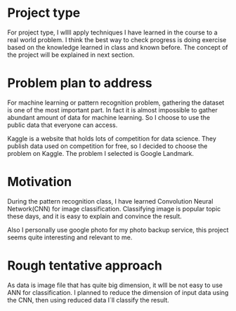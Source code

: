 # Project type

For project type, I wllll apply techniques I have learned in the course to a real world problem. I think the best way to check progress is doing exercise based on the knowledge learned in class and known before. The concept of the project will be explained in next section.

# Problem plan to address

For machine learning or pattern recognition problem, gathering the dataset is one of the most important part. In fact it is almost impossible to gather abundant amount of data for machine learning. So I choose to use the public data that everyone can access.

Kaggle is a website that holds lots of competition for data science. They  publish data used on competition for free, so I decided to choose the problem on Kaggle. The problem I selected is Google Landmark.

# Motivation

During the pattern recognition class, I have learned Convolution Neural Network(CNN) for image classification. Classifying image is popular topic these days, and it is easy to explain and convince the result.

Also I personally use google photo for my photo backup service, this project seems quite interesting and relevant to me.

# Rough tentative approach

As data is image file that has quite big dimension, it wlll be not easy to use ANN for classification. I planned to reduce the dimension of input data using the CNN, then using reduced data I`ll classify the result.  